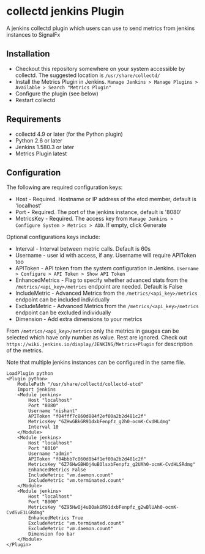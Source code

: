 # collectd jenkins Plugin

A jenkins collectd plugin which users can use to send metrics from jenkins instances to SignalFx

## Installation

* Checkout this repository somewhere on your system accessible by collectd. The suggested location is `/usr/share/collectd/`
* Install the Metrics Plugin in Jenkins. `Manage Jenkins > Manage Plugins > Available > Search "Metrics Plugin"`
* Configure the plugin (see below)
* Restart collectd

## Requirements

* collectd 4.9 or later (for the Python plugin)
* Python 2.6 or later
* Jenkins 1.580.3 or later
* Metrics Plugin latest

## Configuration

The following are required configuration keys:

* Host - Required. Hostname or IP address of the etcd member, default is 'localhost'
* Port - Required. The port of the jenkins instance, default is '8080'
* MetricsKey - Required. The access key from `Manage Jenkins > Configure System > Metrics > ADD`. If empty, click Generate


Optional configurations keys include:

* Interval - Interval between metric calls. Default is 60s
* Username - user id with access, if any. Username will require APIToken too
* APIToken - API token from the system configuration in Jenkins. `Username > Configure > API Token > Show API Token`
* EnhancedMetrics - Flag to specify whether advanced stats from the `/metrics/<api_key>/metrics` endpoint are needed. Default is False
* IncludeMetric - Advanced Metrics from the `/metrics/<api_key>/metrics` endpoint can be included individually
* ExcludeMetric - Advanced Metrics from the `/metrics/<api_key>/metrics` endpoint can be excluded individually
* Dimension - Add extra dimensions to your metrics

From `/metrics/<api_key>/metrics` only the metrics in gauges can be selected which have only number as value. Rest are ignored. Check out `https://wiki.jenkins.io/display/JENKINS/Metrics+Plugin` for description of the metrics.

Note that multiple jenkins instances can be configured in the same file.

```
LoadPlugin python
<Plugin python>
    ModulePath "/usr/share/collectd/collectd-etcd"
    Import jenkins
    <Module jenkins>
        Host "localhost"
        Port "8080"
        Username "nishant"
        APIToken "f04fff7c860d884f2ef00a2b2d481c2f"
        MetricsKey "6ZHwGBkGR91dxbFenpfz_g2h0-ocmK-CvdHLdmg"
        Interval 10
    </Module>
    <Module jenkins>
        Host "localhost"
        Port "8010"
        Username "admin"
        APIToken "f04bbb7c860d8b4f1ef00a2b2d481c2f"
        MetricsKey "6Z76HwGBHOj4uBOlsxbFenpfz_g2UAh0-ocmK-CvdHLSRdmg"
        EnhancedMetrics False
        IncludeMetric "vm.daemon.count"
        IncludeMetric "vm.terminated.count"
    </Module>
    <Module jenkins>
        Host "localhost"
        Port "8000"
        MetricsKey "6Z95HwOj4uBOakGR91dxbFenpfz_g2wBlUAh0-ocmK-CvdSvE1LGRdmg"
        EnhancedMetrics True
        ExcludeMetric "vm.terminated.count"
        ExcludeMetric "vm.daemon.count"
        Dimension foo bar
    </Module>
</Plugin>
```